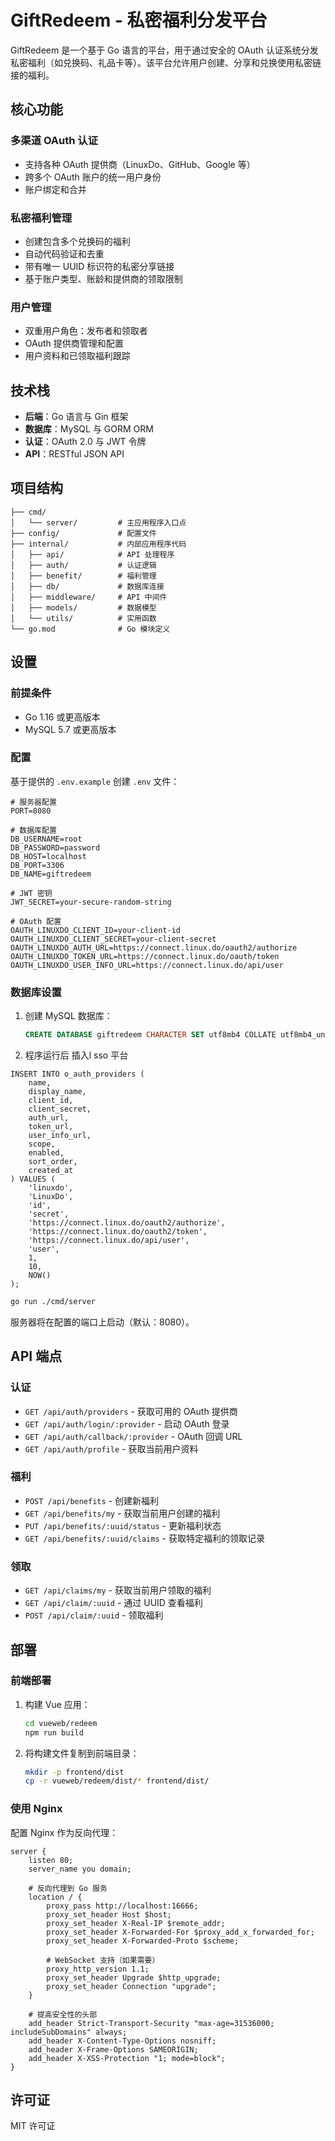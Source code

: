 # GiftRedeem - 私密福利分发平台

GiftRedeem 是一个基于 Go 语言的平台，用于通过安全的 OAuth 认证系统分发私密福利（如兑换码、礼品卡等）。该平台允许用户创建、分享和兑换使用私密链接的福利。

## 核心功能

### 多渠道 OAuth 认证
- 支持各种 OAuth 提供商（LinuxDo、GitHub、Google 等）
- 跨多个 OAuth 账户的统一用户身份
- 账户绑定和合并

### 私密福利管理
- 创建包含多个兑换码的福利
- 自动代码验证和去重
- 带有唯一 UUID 标识符的私密分享链接
- 基于账户类型、账龄和提供商的领取限制

### 用户管理
- 双重用户角色：发布者和领取者
- OAuth 提供商管理和配置
- 用户资料和已领取福利跟踪

## 技术栈

- **后端**：Go 语言与 Gin 框架
- **数据库**：MySQL 与 GORM ORM
- **认证**：OAuth 2.0 与 JWT 令牌
- **API**：RESTful JSON API

## 项目结构

```
├── cmd/
│   └── server/         # 主应用程序入口点
├── config/             # 配置文件
├── internal/           # 内部应用程序代码
│   ├── api/            # API 处理程序
│   ├── auth/           # 认证逻辑
│   ├── benefit/        # 福利管理
│   ├── db/             # 数据库连接
│   ├── middleware/     # API 中间件
│   ├── models/         # 数据模型
│   └── utils/          # 实用函数
└── go.mod              # Go 模块定义
```

## 设置

### 前提条件

- Go 1.16 或更高版本
- MySQL 5.7 或更高版本

### 配置

基于提供的 `.env.example` 创建 `.env` 文件：

```env
# 服务器配置
PORT=8080

# 数据库配置
DB_USERNAME=root
DB_PASSWORD=password
DB_HOST=localhost
DB_PORT=3306
DB_NAME=giftredeem

# JWT 密钥
JWT_SECRET=your-secure-random-string

# OAuth 配置
OAUTH_LINUXDO_CLIENT_ID=your-client-id
OAUTH_LINUXDO_CLIENT_SECRET=your-client-secret
OAUTH_LINUXDO_AUTH_URL=https://connect.linux.do/oauth2/authorize
OAUTH_LINUXDO_TOKEN_URL=https://connect.linux.do/oauth/token
OAUTH_LINUXDO_USER_INFO_URL=https://connect.linux.do/api/user
```

### 数据库设置

1. 创建 MySQL 数据库：
   ```sql
   CREATE DATABASE giftredeem CHARACTER SET utf8mb4 COLLATE utf8mb4_unicode_ci;
   ```

2. 程序运行后 插入l sso 平台
```
INSERT INTO o_auth_providers (
    name,
    display_name,
    client_id,
    client_secret,
    auth_url,
    token_url,
    user_info_url,
    scope,
    enabled,
    sort_order,
    created_at
) VALUES (
    'linuxdo',
    'LinuxDo',
    'id',
    'secret',
    'https://connect.linux.do/oauth2/authorize',
    'https://connect.linux.do/oauth2/token',
    'https://connect.linux.do/api/user',
    'user',
    1,
    10,
    NOW()
);
```

```bash
go run ./cmd/server
```

服务器将在配置的端口上启动（默认：8080）。

## API 端点

### 认证

- `GET /api/auth/providers` - 获取可用的 OAuth 提供商
- `GET /api/auth/login/:provider` - 启动 OAuth 登录
- `GET /api/auth/callback/:provider` - OAuth 回调 URL
- `GET /api/auth/profile` - 获取当前用户资料

### 福利

- `POST /api/benefits` - 创建新福利
- `GET /api/benefits/my` - 获取当前用户创建的福利
- `PUT /api/benefits/:uuid/status` - 更新福利状态
- `GET /api/benefits/:uuid/claims` - 获取特定福利的领取记录

### 领取

- `GET /api/claims/my` - 获取当前用户领取的福利
- `GET /api/claim/:uuid` - 通过 UUID 查看福利
- `POST /api/claim/:uuid` - 领取福利

## 部署

### 前端部署
1. 构建 Vue 应用：
   ```bash
   cd vueweb/redeem
   npm run build
   ```

2. 将构建文件复制到前端目录：
   ```bash
   mkdir -p frontend/dist
   cp -r vueweb/redeem/dist/* frontend/dist/
   ```

### 使用 Nginx

配置 Nginx 作为反向代理：

```nginx
server {
    listen 80;
    server_name you domain;

    # 反向代理到 Go 服务
    location / {
        proxy_pass http://localhost:16666;
        proxy_set_header Host $host;
        proxy_set_header X-Real-IP $remote_addr;
        proxy_set_header X-Forwarded-For $proxy_add_x_forwarded_for;
        proxy_set_header X-Forwarded-Proto $scheme;
        
        # WebSocket 支持（如果需要）
        proxy_http_version 1.1;
        proxy_set_header Upgrade $http_upgrade;
        proxy_set_header Connection "upgrade";
    }
    
    # 提高安全性的头部
    add_header Strict-Transport-Security "max-age=31536000; includeSubDomains" always;
    add_header X-Content-Type-Options nosniff;
    add_header X-Frame-Options SAMEORIGIN;
    add_header X-XSS-Protection "1; mode=block";
}
```

## 许可证

MIT 许可证 